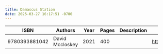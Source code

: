 ```yaml
---
title: Damascus Station
date: 2025-03-27 16:17:51 -0700
---
```


| ISBN        | Authors      | Year    | Pages    | Description    | URL   |
| ----------- | ------------ | ------- | -------- | -------------- | ----- |
| 9780393881042  | David Mccloskey| 2021| 400| |https://openlibrary.org/books/OL34707761M/Damascus_Station|    